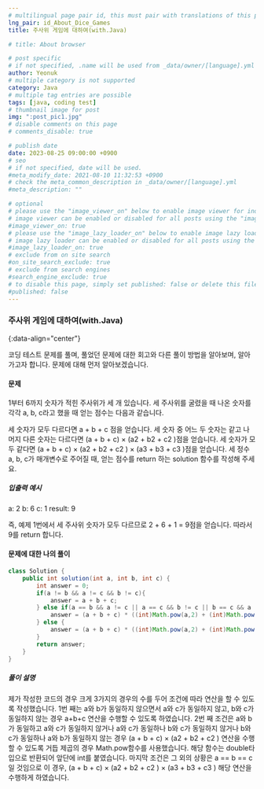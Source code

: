 ```yaml
---
# multilingual page pair id, this must pair with translations of this page. (This name must be unique)
lng_pair: id_About_Dice_Games
title: 주사위 게임에 대하여(with.Java)

# title: About browser

# post specific
# if not specified, .name will be used from _data/owner/[language].yml
author: Yeonuk
# multiple category is not supported
category: Java
# multiple tag entries are possible
tags: [java, coding test]
# thumbnail image for post
img: ":post_pic1.jpg"
# disable comments on this page
# comments_disable: true

# publish date
date: 2023-08-25 09:00:00 +0900
# seo
# if not specified, date will be used.
#meta_modify_date: 2021-08-10 11:32:53 +0900
# check the meta_common_description in _data/owner/[language].yml
#meta_description: ""

# optional
# please use the "image_viewer_on" below to enable image viewer for individual pages or posts (_posts/ or [language]/_posts folders).
# image viewer can be enabled or disabled for all posts using the "image_viewer_posts: true" setting in _data/conf/main.yml.
#image_viewer_on: true
# please use the "image_lazy_loader_on" below to enable image lazy loader for individual pages or posts (_posts/ or [language]/_posts folders).
# image lazy loader can be enabled or disabled for all posts using the "image_lazy_loader_posts: true" setting in _data/conf/main.yml.
#image_lazy_loader_on: true
# exclude from on site search
#on_site_search_exclude: true
# exclude from search engines
#search_engine_exclude: true
# to disable this page, simply set published: false or delete this file
#published: false
---
```


<!-- outline-start -->

### 주사위 게임에 대하여(with.Java)

{:data-align="center"}

<!-- outline-end -->

코딩 테스트 문제를 풀며, 풀었던 문제에 대한 회고와 다른 풀이 방법을 알아보며, 알아가고자 합니다.
문제에 대해 먼저 알아보겠습니다.

#### 문제

1부터 6까지 숫자가 적힌 주사위가 세 개 있습니다. 세 주사위를 굴렸을 때 나온 숫자를 각각 a, b, c라고 했을 때 얻는 점수는 다음과 같습니다.

세 숫자가 모두 다르다면 a + b + c 점을 얻습니다.
세 숫자 중 어느 두 숫자는 같고 나머지 다른 숫자는 다르다면 (a + b + c) × (a2 + b2 + c2 )점을 얻습니다.
세 숫자가 모두 같다면 (a + b + c) × (a2 + b2 + c2 ) × (a3 + b3 + c3 )점을 얻습니다.
세 정수 a, b, c가 매개변수로 주어질 때, 얻는 점수를 return 하는 solution 함수를 작성해 주세요.

##### 입출력 예시

a: 2
b: 6
c: 1
result: 9

즉, 예제 1번에서 세 주사위 숫자가 모두 다르므로 2 + 6 + 1 = 9점을 얻습니다. 따라서 9를 return 합니다.

#### 문제에 대한 나의 풀이

```java
class Solution {
    public int solution(int a, int b, int c) {
        int answer = 0;
        if(a != b && a != c && b != c){
            answer = a + b + c;
        } else if(a == b && a != c || a == c && b != c || b == c && a != b ){
            answer = (a + b + c) * ((int)Math.pow(a,2) + (int)Math.pow(b,2) + (int)Math.pow(c,2));
        } else {
            answer = (a + b + c) * ((int)Math.pow(a,2) + (int)Math.pow(b,2) + (int)Math.pow(c,2)) * ((int)Math.pow(a,3) + (int)Math.pow(b,3) + (int)Math.pow(c,3));
        }
        return answer;
    }
}
```

##### 풀이 설명

제가 작성한 코드의 경우 크게 3가지의 경우의 수를 두어 조건에 따라 연산을 할 수 있도록 작성했습니다.
1번 째는 a와 b가 동일하지 않으면서 a와 c가 동일하지 않고, b와 c가 동일하지 않는 경우 a+b+c 연산을 수행할 수 있도록 하였습니다.
2번 째 조건은 a와 b가 동일하고 a와 c가 동일하지 않거나 a와 c가 동일하나 b와 c가 동일하지 않거나 b와 c가 동일하나 a와 b가 동일하지 않는 경우 (a + b + c) × (a2 + b2 + c2 ) 연산을 수행할 수 있도록 거듭 제곱의 경우 Math.pow함수를 사용했습니다.
해당 함수는 double타입으로 반환되어 앞단에 int를 붙였습니다. 마지막 조건은 그 외의 상황은 a == b == c일 것임으로 이 경우,
(a + b + c) × (a2 + b2 + c2 ) × (a3 + b3 + c3 ) 해당 연산을 수행하게 하였습니다.
